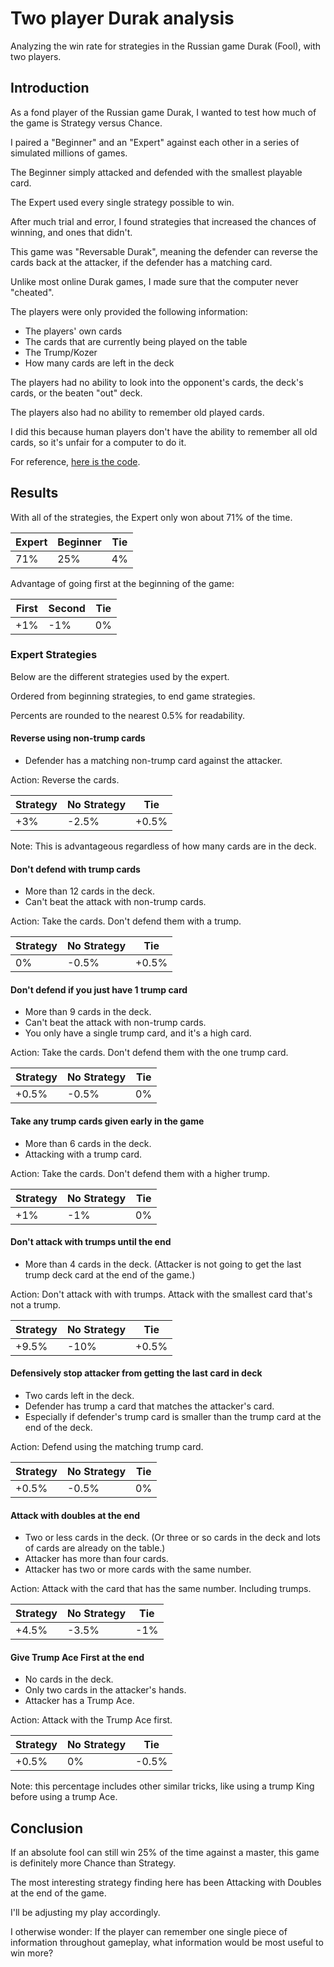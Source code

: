 # Two player Durak analysis
Analyzing the win rate for strategies in the Russian game Durak (Fool), with two players.

## Introduction

As a fond player of the Russian game Durak, I wanted to test how much of the game is Strategy versus Chance.

I paired a "Beginner" and an "Expert" against each other in a series of simulated millions of games.

The Beginner simply attacked and defended with the smallest playable card.

The Expert used every single strategy possible to win.

After much trial and error, I found strategies that increased the chances of winning, and ones that didn't.

This game was "Reversable Durak", meaning the defender can reverse the cards back at the attacker, if the defender has a matching card.

Unlike most online Durak games, I made sure that the computer never "cheated".

The players were only provided the following information:

* The players' own cards
* The cards that are currently being played on the table
* The Trump/Kozer
* How many cards are left in the deck

The players had no ability to look into the opponent's cards, the deck's cards, or the beaten "out" deck.

The players also had no ability to remember old played cards.

I did this because human players don't have the ability to remember all old cards, so it's unfair for a computer to do it.

For reference, [here is the code](https://github.com/veniamin-ilmer/durak-analysis/blob/master/main.rs).

## Results
With all of the strategies, the Expert only won about 71% of the time.

| Expert | Beginner | Tie |
| --- | --- | --- |
| 71% | 25% | 4% |

Advantage of going first at the beginning of the game:

| First | Second | Tie |
| --- | --- | --- |
| +1% | -1% | 0% |

### Expert Strategies

Below are the different strategies used by the expert.

Ordered from beginning strategies, to end game strategies.

Percents are rounded to the nearest 0.5% for readability.

#### Reverse using non-trump cards

* Defender has a matching non-trump card against the attacker.

Action: Reverse the cards.

| Strategy | No Strategy | Tie |
| --- | --- | --- |
| +3% | -2.5% | +0.5% |

Note: This is advantageous regardless of how many cards are in the deck.

#### Don't defend with trump cards

* More than 12 cards in the deck.
* Can't beat the attack with non-trump cards.

Action: Take the cards. Don't defend them with a trump.

| Strategy | No Strategy | Tie |
| --- | --- | --- |
| 0% | -0.5% | +0.5% |

#### Don't defend if you just have 1 trump card

* More than 9 cards in the deck.
* Can't beat the attack with non-trump cards.
* You only have a single trump card, and it's a high card.

Action: Take the cards. Don't defend them with the one trump card.

| Strategy | No Strategy | Tie |
| --- | --- | --- |
| +0.5% | -0.5% | 0% |

#### Take any trump cards given early in the game

* More than 6 cards in the deck.
* Attacking with a trump card.

Action: Take the cards. Don't defend them with a higher trump.

| Strategy | No Strategy | Tie |
| --- | --- | --- |
| +1% | -1% | 0% |

#### Don't attack with trumps until the end

* More than 4 cards in the deck. (Attacker is not going to get the last trump deck card at the end of the game.)

Action: Don't attack with with trumps. Attack with the smallest card that's not a trump.

| Strategy | No Strategy | Tie |
| --- | --- | --- |
| +9.5% | -10% | +0.5% |

#### Defensively stop attacker from getting the last card in deck

* Two cards left in the deck.
* Defender has trump a card that matches the attacker's card.
* Especially if defender's trump card is smaller than the trump card at the end of the deck.

Action: Defend using the matching trump card.

| Strategy | No Strategy | Tie |
| --- | --- | --- |
| +0.5% | -0.5% | 0% |

#### Attack with doubles at the end

* Two or less cards in the deck. (Or three or so cards in the deck and lots of cards are already on the table.)
* Attacker has more than four cards.
* Attacker has two or more cards with the same number.

Action: Attack with the card that has the same number. Including trumps.

| Strategy | No Strategy | Tie |
| --- | --- | --- |
| +4.5% | -3.5% | -1% |

#### Give Trump Ace First at the end

* No cards in the deck.
* Only two cards in the attacker's hands.
* Attacker has a Trump Ace.

Action: Attack with the Trump Ace first.

| Strategy | No Strategy | Tie |
| --- | --- | --- |
| +0.5% | 0% | -0.5% |

Note: this percentage includes other similar tricks, like using a trump King before using a trump Ace.

## Conclusion

If an absolute fool can still win 25% of the time against a master, this game is definitely more Chance than Strategy.

The most interesting strategy finding here has been Attacking with Doubles at the end of the game.

I'll be adjusting my play accordingly.

I otherwise wonder: If the player can remember one single piece of information throughout gameplay, what information would be most useful to win more?
